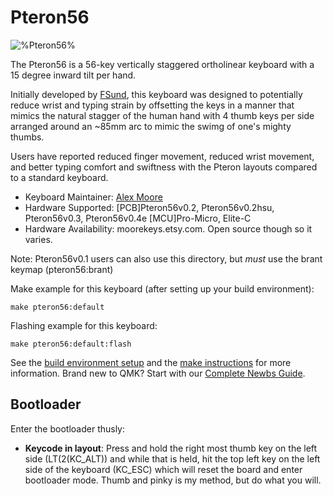 # Pteron56

![%Pteron56%](https://user-images.githubusercontent.com/67011325/215351130-55bd1d58-3774-4123-8ee2-7352dfbc8ddd.jpg)

The Pteron56 is a 56-key vertically staggered ortholinear keyboard with a 15 degree inward tilt per hand. 

Initially developed by [FSund](https://github.com/fsund), this keyboard was designed to potentially reduce wrist and typing strain by offsetting the keys in a manner that mimics the natural stagger of the human hand with 4 thumb keys per side arranged around an ~85mm arc to mimic the swimg of one's mighty thumbs.

Users have reported reduced finger movement, reduced wrist movement, and better typing comfort and swiftness with the Pteron layouts compared to a standard keyboard. 

* Keyboard Maintainer: [Alex Moore](https://github.com/kraken-jokes)
* Hardware Supported: [PCB]Pteron56v0.2, Pteron56v0.2hsu, Pteron56v0.3, Pteron56v0.4e [MCU]Pro-Micro, Elite-C
* Hardware Availability: moorekeys.etsy.com. Open source though so it varies.

Note: Pteron56v0.1 users can also use this directory, but *must* use the brant keymap (pteron56:brant)

Make example for this keyboard (after setting up your build environment):

    make pteron56:default

Flashing example for this keyboard:

    make pteron56:default:flash
  
See the [build environment setup](https://docs.qmk.fm/#/getting_started_build_tools) and the [make instructions](https://docs.qmk.fm/#/getting_started_make_guide) for more information. Brand new to QMK? Start with our [Complete Newbs Guide](https://docs.qmk.fm/#/newbs).

## Bootloader

Enter the bootloader thusly:
* **Keycode in layout**: Press and hold the right most thumb key on the left side (LT(2(KC_ALT)) and while that is held, hit the top left key on the left side of the keyboard (KC_ESC) which will reset the board and enter bootloader mode. 
Thumb and pinky is my method, but do what you will.
